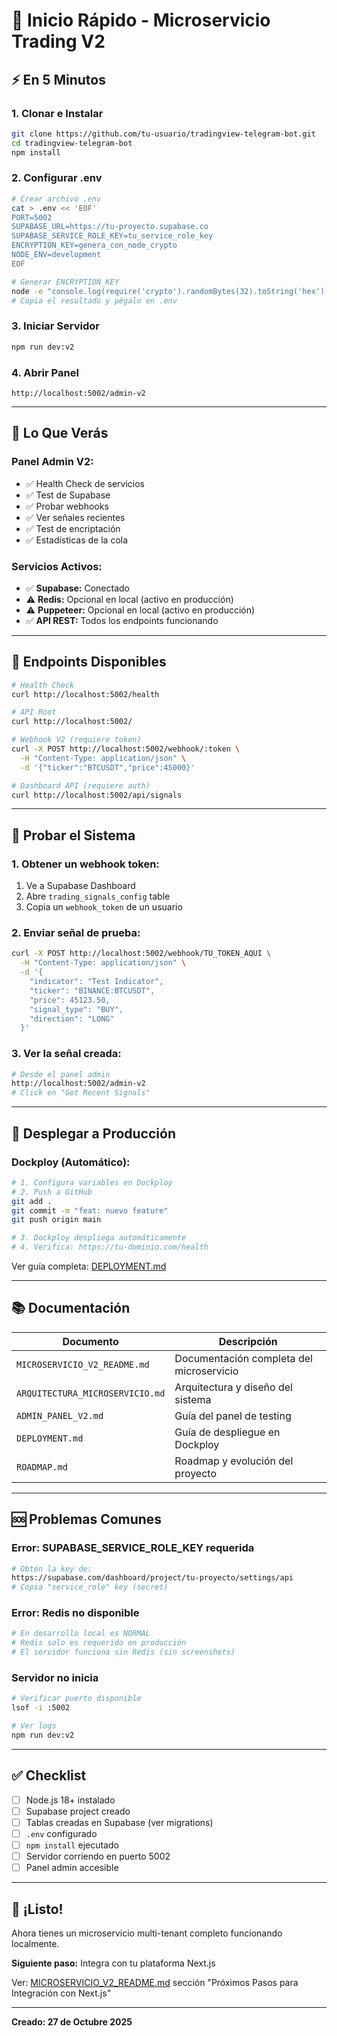 # 🚀 Inicio Rápido - Microservicio Trading V2

## ⚡ En 5 Minutos

### **1. Clonar e Instalar**
```bash
git clone https://github.com/tu-usuario/tradingview-telegram-bot.git
cd tradingview-telegram-bot
npm install
```

### **2. Configurar .env**
```bash
# Crear archivo .env
cat > .env << 'EOF'
PORT=5002
SUPABASE_URL=https://tu-proyecto.supabase.co
SUPABASE_SERVICE_ROLE_KEY=tu_service_role_key
ENCRYPTION_KEY=genera_con_node_crypto
NODE_ENV=development
EOF

# Generar ENCRYPTION_KEY
node -e "console.log(require('crypto').randomBytes(32).toString('hex'))"
# Copia el resultado y pégalo en .env
```

### **3. Iniciar Servidor**
```bash
npm run dev:v2
```

### **4. Abrir Panel**
```
http://localhost:5002/admin-v2
```

---

## 🎯 Lo Que Verás

### **Panel Admin V2:**
- ✅ Health Check de servicios
- ✅ Test de Supabase
- ✅ Probar webhooks
- ✅ Ver señales recientes
- ✅ Test de encriptación
- ✅ Estadísticas de la cola

### **Servicios Activos:**
- ✅ **Supabase:** Conectado
- ⚠️ **Redis:** Opcional en local (activo en producción)
- ⚠️ **Puppeteer:** Opcional en local (activo en producción)
- ✅ **API REST:** Todos los endpoints funcionando

---

## 📡 Endpoints Disponibles

```bash
# Health Check
curl http://localhost:5002/health

# API Root
curl http://localhost:5002/

# Webhook V2 (requiere token)
curl -X POST http://localhost:5002/webhook/:token \
  -H "Content-Type: application/json" \
  -d '{"ticker":"BTCUSDT","price":45000}'

# Dashboard API (requiere auth)
curl http://localhost:5002/api/signals
```

---

## 🧪 Probar el Sistema

### **1. Obtener un webhook token:**
1. Ve a Supabase Dashboard
2. Abre `trading_signals_config` table
3. Copia un `webhook_token` de un usuario

### **2. Enviar señal de prueba:**
```bash
curl -X POST http://localhost:5002/webhook/TU_TOKEN_AQUI \
  -H "Content-Type: application/json" \
  -d '{
    "indicator": "Test Indicator",
    "ticker": "BINANCE:BTCUSDT",
    "price": 45123.50,
    "signal_type": "BUY",
    "direction": "LONG"
  }'
```

### **3. Ver la señal creada:**
```bash
# Desde el panel admin
http://localhost:5002/admin-v2
# Click en "Get Recent Signals"
```

---

## 🚀 Desplegar a Producción

### **Dockploy (Automático):**
```bash
# 1. Configura variables en Dockploy
# 2. Push a GitHub
git add .
git commit -m "feat: nuevo feature"
git push origin main

# 3. Dockploy despliega automáticamente
# 4. Verifica: https://tu-dominio.com/health
```

Ver guía completa: [DEPLOYMENT.md](./DEPLOYMENT.md)

---

## 📚 Documentación

| **Documento**                  | **Descripción**                           |
|--------------------------------|-------------------------------------------|
| `MICROSERVICIO_V2_README.md`  | Documentación completa del microservicio  |
| `ARQUITECTURA_MICROSERVICIO.md`| Arquitectura y diseño del sistema         |
| `ADMIN_PANEL_V2.md`            | Guía del panel de testing                 |
| `DEPLOYMENT.md`                | Guía de despliegue en Dockploy            |
| `ROADMAP.md`                   | Roadmap y evolución del proyecto          |

---

## 🆘 Problemas Comunes

### **Error: SUPABASE_SERVICE_ROLE_KEY requerida**
```bash
# Obtén la key de:
https://supabase.com/dashboard/project/tu-proyecto/settings/api
# Copia "service_role" key (secret)
```

### **Error: Redis no disponible**
```bash
# En desarrollo local es NORMAL
# Redis solo es requerido en producción
# El servidor funciona sin Redis (sin screenshots)
```

### **Servidor no inicia**
```bash
# Verificar puerto disponible
lsof -i :5002

# Ver logs
npm run dev:v2
```

---

## ✅ Checklist

- [ ] Node.js 18+ instalado
- [ ] Supabase project creado
- [ ] Tablas creadas en Supabase (ver migrations)
- [ ] `.env` configurado
- [ ] `npm install` ejecutado
- [ ] Servidor corriendo en puerto 5002
- [ ] Panel admin accesible

---

## 🎉 ¡Listo!

Ahora tienes un microservicio multi-tenant completo funcionando localmente.

**Siguiente paso:** Integra con tu plataforma Next.js

Ver: [MICROSERVICIO_V2_README.md](./MICROSERVICIO_V2_README.md) sección "Próximos Pasos para Integración con Next.js"

---

**Creado: 27 de Octubre 2025**

